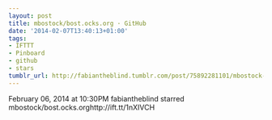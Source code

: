 ```yaml
---
layout: post
title: mbostock/bost.ocks.org · GitHub
date: '2014-02-07T13:40:13+01:00'
tags:
- IFTTT
- Pinboard
- github
- stars
tumblr_url: http://fabiantheblind.tumblr.com/post/75892281101/mbostock-bost-ocks-org-github
---
```

February 06, 2014 at 10:30PM
fabiantheblind starred mbostock/bost.ocks.orghttp://ift.tt/1nXIVCH
